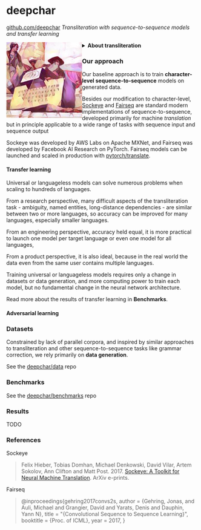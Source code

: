 # deepchar

[github.com/deepchar](https://github.com/deepchar) *Transliteration with sequence-to-sequence models and transfer learning*

<img src="/favicon.ico" align="left"/>

<details><summary><strong>About transliteration</strong></summary>

About half of the billions of internet users speak languages written in non-Latin alphabets, like Russian, Arabic, Persian, Hebrew, Chinese, Greek, Armenian, Hindi and Tamil.  Very often, they haphazardly use the Latin alphabet to write those languages.

`Привет` => `Privet` , `Privyet`, `Priwjet`, ...  
`كيف حالك` => `kayf halk`, `keyf 7alek`, ...  
`Բարև Ձեզ` => `Barev Dzez`, `Barew Dzez`, ...  

So a growing share of user-generated text content is in these "Latinized" or "romanized" formats known as *translit*, *arabizi*, *Greeklish* and so on that are difficult to parse, search or even identify.

Transliteration is the task of automatically converting this content back into the native canonical format.

`Privet` => `Привет`,  
`Privyet` => `Привет`,  
`Priwjet` => `Привет`,  
...
`Aydpes aveli sirun e.` => `Այդպես ավելի սիրուն է:`

You can read more about what makes this problem non-trivial at [*Automatic transliteration with LSTM*](http://yerevann.github.io/2016/09/09/automatic-transliteration-with-lstm/) and [*Interpreting neurons in an LSTM network*](https://yerevann.github.io/2017/06/27/interpreting-neurons-in-an-LSTM-network/).

Another flavour of this task is transliteration of named entities.  You can read more about that in [deepchar/entities](/entities).

</details>

### Our approach

Our baseline approach is to train **character-level sequence-to-sequence** models on generated data.

Besides our modification to character-level, [Sockeye](https://github.com/awslabs/sockeye) and [Fairseq](https://github.com/pytorch/fairseq) are standard modern implementations of sequence-to-sequence, developed primarily for machine *translation* but in principle applicable to a wide range of tasks with sequence input and sequence output

Sockeye was developed by AWS Labs on Apache MXNet, and Fairseq was developed by Facebook AI Research on PyTorch.  Fairseq models can be launched and scaled in production with [pytorch/translate](https://github.com/pytorch/translate).

#### Transfer learning

Universal or languageless models can solve numerous problems when scaling to hundreds of languages.

From a research perspective, many difficult aspects of the transliteration task - ambiguity, named entities, long-distance dependencies - are similar between two or more languages, so accuracy can be improved for many languages, especially smaller languages.

From an engineering perspective, accuracy held equal, it is more practical to launch one model per target language or even one model for all languages, 

From a product perspective, it is also ideal, because in the real world the data even from the same user contains multiple languages.

Training universal or languageless models requires only a change in datasets or data generation, and more computing power to train each model, but no fundamental change in the neural network architecture.

Read more about the results of transfer learning in **Benchmarks**.

#### Adversarial learning



### Datasets

Constrained by lack of parallel corpora, and inspired by similar approaches to transliteration and other sequence-to-sequence tasks like grammar correction, we rely primarily on **data generation**.

See the [deepchar/data](https://github.com/deepchar/data) repo

### Benchmarks

See the [deepchar/benchmarks](https://github.com/deepchar/benchmarks) repo

### Results

TODO

### References

Sockeye

> Felix Hieber, Tobias Domhan, Michael Denkowski, David Vilar, Artem Sokolov, Ann Clifton and Matt Post. 2017.
> [Sockeye: A Toolkit for Neural Machine Translation](https://arxiv.org/abs/1712.05690). ArXiv e-prints.

Fairseq

> @inproceedings{gehring2017convs2s,
>  author    = {Gehring, Jonas, and Auli, Michael and Grangier, David and Yarats, Denis and Dauphin, Yann N},
>  title     = "{Convolutional Sequence to Sequence Learning}",
>  booktitle = {Proc. of ICML},
>  year      = 2017,
> }

